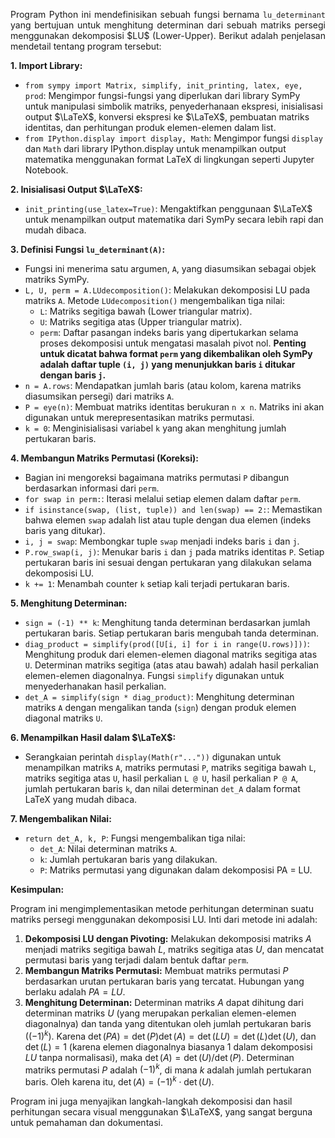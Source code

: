 <p align="justify">
Program Python ini mendefinisikan sebuah fungsi bernama <code>lu_determinant</code> yang bertujuan untuk menghitung determinan dari sebuah matriks persegi menggunakan dekomposisi $LU$ (Lower-Upper). Berikut adalah penjelasan mendetail tentang program tersebut:
</p>

**1. Import Library:**
   - `from sympy import Matrix, simplify, init_printing, latex, eye, prod`: Mengimpor fungsi-fungsi yang diperlukan dari library SymPy untuk manipulasi simbolik matriks, penyederhanaan ekspresi, inisialisasi output $\LaTeX$, konversi ekspresi ke $\LaTeX$, pembuatan matriks identitas, dan perhitungan produk elemen-elemen dalam list.
   - `from IPython.display import display, Math`: Mengimpor fungsi `display` dan `Math` dari library IPython.display untuk menampilkan output matematika menggunakan format LaTeX di lingkungan seperti Jupyter Notebook.

**2. Inisialisasi Output $\LaTeX$:**
   - `init_printing(use_latex=True)`: Mengaktifkan penggunaan $\LaTeX$ untuk menampilkan output matematika dari SymPy secara lebih rapi dan mudah dibaca.

**3. Definisi Fungsi `lu_determinant(A)`:**
   - Fungsi ini menerima satu argumen, `A`, yang diasumsikan sebagai objek matriks SymPy.
   - `L, U, perm = A.LUdecomposition()`: Melakukan dekomposisi LU pada matriks `A`. Metode `LUdecomposition()` mengembalikan tiga nilai:
     - `L`: Matriks segitiga bawah (Lower triangular matrix).
     - `U`: Matriks segitiga atas (Upper triangular matrix).
     - `perm`: Daftar pasangan indeks baris yang dipertukarkan selama proses dekomposisi untuk mengatasi masalah pivot nol. **Penting untuk dicatat bahwa format `perm` yang dikembalikan oleh SymPy adalah daftar tuple `(i, j)` yang menunjukkan baris `i` ditukar dengan baris `j`.**
   - `n = A.rows`: Mendapatkan jumlah baris (atau kolom, karena matriks diasumsikan persegi) dari matriks `A`.
   - `P = eye(n)`: Membuat matriks identitas berukuran `n x n`. Matriks ini akan digunakan untuk merepresentasikan matriks permutasi.
   - `k = 0`: Menginisialisasi variabel `k` yang akan menghitung jumlah pertukaran baris.

**4. Membangun Matriks Permutasi (Koreksi):**
   - Bagian ini mengoreksi bagaimana matriks permutasi `P` dibangun berdasarkan informasi dari `perm`.
   - `for swap in perm:`: Iterasi melalui setiap elemen dalam daftar `perm`.
   - `if isinstance(swap, (list, tuple)) and len(swap) == 2:`: Memastikan bahwa elemen `swap` adalah list atau tuple dengan dua elemen (indeks baris yang ditukar).
   - `i, j = swap`: Membongkar tuple `swap` menjadi indeks baris `i` dan `j`.
   - `P.row_swap(i, j)`: Menukar baris `i` dan `j` pada matriks identitas `P`. Setiap pertukaran baris ini sesuai dengan pertukaran yang dilakukan selama dekomposisi LU.
   - `k += 1`: Menambah counter `k` setiap kali terjadi pertukaran baris.

**5. Menghitung Determinan:**
   - `sign = (-1) ** k`: Menghitung tanda determinan berdasarkan jumlah pertukaran baris. Setiap pertukaran baris mengubah tanda determinan.
   - `diag_product = simplify(prod([U[i, i] for i in range(U.rows)]))`: Menghitung produk dari elemen-elemen diagonal matriks segitiga atas `U`. Determinan matriks segitiga (atas atau bawah) adalah hasil perkalian elemen-elemen diagonalnya. Fungsi `simplify` digunakan untuk menyederhanakan hasil perkalian.
   - `det_A = simplify(sign * diag_product)`: Menghitung determinan matriks `A` dengan mengalikan tanda (`sign`) dengan produk elemen diagonal matriks `U`.

**6. Menampilkan Hasil dalam $\LaTeX$:**
   - Serangkaian perintah `display(Math(r"..."))` digunakan untuk menampilkan matriks `A`, matriks permutasi `P`, matriks segitiga bawah `L`, matriks segitiga atas `U`, hasil perkalian `L @ U`, hasil perkalian `P @ A`, jumlah pertukaran baris `k`, dan nilai determinan `det_A` dalam format LaTeX yang mudah dibaca.

**7. Mengembalikan Nilai:**
   - `return det_A, k, P`: Fungsi mengembalikan tiga nilai:
     - `det_A`: Nilai determinan matriks `A`.
     - `k`: Jumlah pertukaran baris yang dilakukan.
     - `P`: Matriks permutasi yang digunakan dalam dekomposisi PA = LU.

**Kesimpulan:**

Program ini mengimplementasikan metode perhitungan determinan suatu matriks persegi menggunakan dekomposisi LU. Inti dari metode ini adalah:

1. **Dekomposisi LU dengan Pivoting:** Melakukan dekomposisi matriks $A$ menjadi matriks segitiga bawah $L$, matriks segitiga atas $U$, dan mencatat permutasi baris yang terjadi dalam bentuk daftar `perm`.
2. **Membangun Matriks Permutasi:** Membuat matriks permutasi $P$ berdasarkan urutan pertukaran baris yang tercatat. Hubungan yang berlaku adalah $PA = LU$.
3. **Menghitung Determinan:** Determinan matriks $A$ dapat dihitung dari determinan matriks $U$ (yang merupakan perkalian elemen-elemen diagonalnya) dan tanda yang ditentukan oleh jumlah pertukaran baris ($(-1)^k$). Karena $\det(PA) = \det(P) \det(A) = \det(LU) = \det(L) \det(U),$ dan $\det(L) = 1$ (karena elemen diagonalnya biasanya 1 dalam dekomposisi $LU$ tanpa normalisasi), maka $\det(A) = \det(U) / \det(P)$. Determinan matriks permutasi $P$ adalah $(-1)^k$, di mana $k$ adalah jumlah pertukaran baris. Oleh karena itu, $\det(A) = (-1)^k \cdot \det(U)$.

Program ini juga menyajikan langkah-langkah dekomposisi dan hasil perhitungan secara visual menggunakan $\LaTeX$, yang sangat berguna untuk pemahaman dan dokumentasi.
